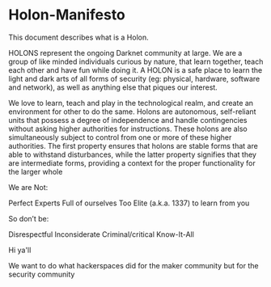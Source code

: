 # Holon-Manifesto
This document describes what is a Holon.

HOLONS represent the ongoing Darknet community at large.  We are a group of like minded individuals curious by nature, that learn together, teach each other and have fun while doing it.  A HOLON is a safe place to learn the light and dark arts of all forms of security (eg: physical, hardware, software and network), as well as anything else that piques our interest.

 

We love to learn, teach and play in the technological realm, and create an environment for other to do the same.
Holons are autonomous, self-reliant units that possess a degree of independence and handle contingencies without asking higher authorities for instructions. These holons are also simultaneously subject to control from one or more of these higher authorities. The first property ensures that holons are stable forms that are able to withstand disturbances, while the latter property signifies that they are intermediate forms, providing a context for the proper functionality for the larger whole
 

We are Not:

Perfect
Experts
Full of ourselves
Too Elite (a.k.a. 1337) to learn from you
 

So don’t be:

Disrespectful
Inconsiderate
Criminal/critical
Know-It-All

Hi ya'll 

We want to do what hackerspaces did for the maker community but for the security community
